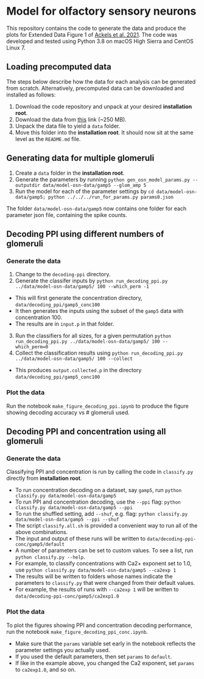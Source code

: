 # Model for olfactory sensory neurons 
This repository contains the code to generate the data and produce the plots for Extended Data Figure 1 of [Ackels et al. 2021](https://www.nature.com/articles/s41586-021-03514-2).
The code was developed and tested using Python 3.8 on macOS High Sierra and CentOS Linux 7.
## Loading precomputed data
The steps below describe how the data for each analysis can be generated from scratch. Alternatively, precomputed data can be downloaded and installed as follows:
1. Download the code repository and unpack at your desired **installation root**.
2. Download the data from [this](https://www.dropbox.com/s/pncq56d4evnx7v4/crick-osn-model-release-data.tar.gz?dl=0) link (~250 MB).
3. Unpack the data file to yield a `data` folder.
4. Move this folder into the **installation root**. It should now sit at the same level as the `README.md` file.
## Generating data for multiple glomeruli
1. Create a `data` folder in the **installation root**.
1. Generate the parameters by running ```python gen_osn_model_params.py --outputdir data/model-osn-data/gamp5 --glom_amp 5```
2. Run the model for each of the parameter settings by ```cd data/model-osn-data/gamp5; python ../../../run_for_params.py params0.json```

The folder `data/model-osn-data/gamp5` now contains one folder for each parameter json file, containing the spike counts.
## Decoding PPI using different numbers of glomeruli
### Generate the data
1. Change to the `decoding-ppi` directory.
2. Generate the classifer inputs by `python run_decoding_ppi.py ../data/model-osn-data/gamp5/ 100 --which_perm -1`
- This will first generate the concentration directory, `data/decoding_ppi/gamp5_conc100`
- It then generates the inputs using the subset of the `gamp5` data with concentration 100. 
- The results are in `input.p` in that folder.
3. Run the classifiers for all sizes, for a given permutation `python run_decoding_ppi.py ../data/model-osn-data/gamp5/ 100 --which_perm=0`
4. Collect the classification results using `python run_decoding_ppi.py ../data/model-osn-data/gamp5/ 100 --collect` 
- This produces `output.collected.p` in the directory `data/decoding_ppi/gamp5_conc100`
### Plot the data
Run the notebook `make_figure_decoding_ppi.ipynb` to produce the figure showing decoding accuracy vs # glomeruli used.
## Decoding PPI and concentration using all glomeruli
### Generate the data
Classifying PPI and concentration is run by calling the code in `classify.py` directly from **installation root**.
- To run concentration decoding on a dataset, say `gamp5`, run `python classify.py data/model-osn-data/gamp5`
- To run PPI and concentration decoding, use the `--ppi` flag: `python classify.py data/model-osn-data/gamp5 --ppi`
- To run the shuffled setting, add `--shuf`, e.g. flag: `python classify.py data/model-osn-data/gamp5 --ppi --shuf`
- The script `classify.all.sh` is provided a convenient way to run all of the above combinations.
- The input and output of these runs will be written to `data/decoding-ppi-conc/gamp5/default`
- A number of parameters can be set to custom values. To see a list, run `python classify.py --help`.
- For example, to classify concentrations with Ca2+ exponent set to 1.0, use `python classify.py data/model-osn-data/gamp5 --ca2exp 1`
- The results will be written to folders whose names indicate the parameters to `classify.py` that were changed from their default values.
- For example, the results of runs with `--ca2exp 1`  will be written to `data/decoding-ppi-conc/gamp5/ca2exp1.0`
### Plot the data
To plot the figures showing PPI and concentration decoding performance, run the notebook `make_figure_decoding_ppi_conc.ipynb`.
- Make sure that the `params` variable set early in the notebook reflects the parameter settings you actually used. 
- If you used the default parameters, then set `params` to `default`. 
- If like in the example above, you changed the Ca2 exponent, set `params` to `ca2exp1.0`, and so on.
